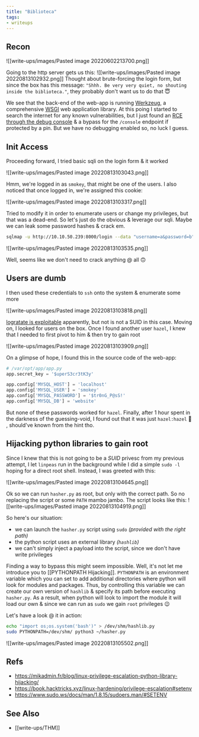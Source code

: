 ```yaml
---
title: "Biblioteca"
tags:
- writeups
---
```


## Recon

![[write-ups/images/Pasted image 20220602213700.png]]

Going to the http server gets us this:
![[write-ups/images/Pasted image 20220813102932.png]]
Thought about brute-forcing the login form, but since the box has this message: `"Shhh. Be very very quiet, no shouting inside the biblioteca."`, they probably don't want us to do that 😇

We see that the back-end of the web-app is running [Werkzeug](https://werkzeug.palletsprojects.com/en/2.2.x/), a comprehensive [WSGI](https://wsgi.readthedocs.io/en/latest/) web application library. At this poing I started to search the internet for any known vulnerabilities, but I just found an [RCE through the debug console](https://www.rapid7.com/db/modules/exploit/multi/http/werkzeug_debug_rce/) & a bypass for the `/console` endpoint if protected by a pin. But we have no debugging enabled so, no luck I guess.

## Init Access
Proceeding forward, I tried basic sqli on the login form & it worked

![[write-ups/images/Pasted image 20220813103043.png]]

Hmm, we're logged in as `smokey`, that might be one of the users.  I also noticed that once logged in, we're assigned this cookie:

![[write-ups/images/Pasted image 20220813103317.png]]

Tried to modify it in order to enumerate users or change my privileges, but that was a dead-end. So let's just do the obvious & leverage our sqli. Maybe we can leak some password hashes & crack em.
```bash
sqlmap -u http://10.10.50.239:8000/login --data "username=a&password=b" --method POST -D website --dump
```

![[write-ups/images/Pasted image 20220813103535.png]]

Well, seems like we don't need to crack anything @ all 🙃

## Users are dumb
I then used these credentials to `ssh` onto the system & enumerate some more

![[write-ups/images/Pasted image 20220813103818.png]]

[logratate is exploitable](https://book.hacktricks.xyz/linux-hardening/privilege-escalation#logrotate-exploitation) apparently, but not is not a SUID in this case. Moving on, I looked for users on the box. Once I found another user `hazel`, I knew that I needed to first pivot to him & then try to gain root

![[write-ups/images/Pasted image 20220813103909.png]]

On a glimpse of hope, I found this in the source code of the web-app:
```python
# /var/opt/app/app.py
app.secret_key = '$uperS3cr3tK3y'

app.config['MYSQL_HOST'] = 'localhost'
app.config['MYSQL_USER'] = 'smokey'
app.config['MYSQL_PASSWORD'] = '$tr0nG_P@sS!'
app.config['MYSQL_DB'] = 'website'
```

But none of these passwords worked for `hazel`. Finally, after 1 hour spent in the darkness of the guessing-void, I found out that it was just `hazel:hazel` 🫠 , should've known from the hint tho.


## Hijacking python libraries to gain root
Since I knew that this is not going to be a *SUID* privesc from my previous attempt, I let `linpeas` run in the background while I did a simple `sudo -l` hoping for a direct root shell. Instead, I was greeted with this:

![[write-ups/images/Pasted image 20220813104645.png]]

Ok so we can run `hasher.py` as root, but only with the correct path. So no replacing the script or some `PATH` mambo jambo. The script looks like this:
![[write-ups/images/Pasted image 20220813104919.png]]

So here's our situation:
- we can launch the `hasher.py` script using `sudo` *(provided with the right path)*
- the python script uses an external library *(`hashlib`)*
- we can't simply inject a payload into the script, since we don't have write privileges

Finding a way to bypass this might seem impossible. Well, it's not let me introduce you to [[PYTHONPATH Hijacking]]. `PYTHONPATH` is an environment variable which you can set to add additional directories where python will look for modules and packages. Thus, by controlling this variable we can create our own version of `hashlib` & specify its path before executing `hasher.py`. As a result, when python will look to import the module it will load our own & since we can run as `sudo` we gain `root` privileges 😉

Let's have a look @ it in action:
```bash
echo "import os;os.system('bash')" > /dev/shm/hashlib.py
sudo PYTHONPATH=/dev/shm/ python3 ~/hasher.py
```


![[write-ups/images/Pasted image 20220813105502.png]]

## Refs
- https://mikadmin.fr/blog/linux-privilege-escalation-python-library-hijacking/
- https://book.hacktricks.xyz/linux-hardening/privilege-escalation#setenv
- https://www.sudo.ws/docs/man/1.8.15/sudoers.man/#SETENV

## See Also
- [[write-ups/THM]]